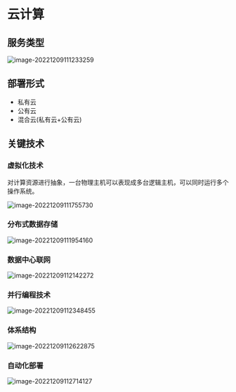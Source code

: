 # 云计算

## 服务类型

![image-20221209111233259](https://cdn.jsdelivr.net/gh/wshtx/personal_settings/myImageHosting/image-20221209111233259.png)

## 部署形式

- 私有云
- 公有云
- 混合云(私有云+公有云)

## 关键技术

### 虚拟化技术

对计算资源进行抽象，一台物理主机可以表现成多台逻辑主机，可以同时运行多个操作系统。

![image-20221209111755730](https://cdn.jsdelivr.net/gh/wshtx/personal_settings/myImageHosting/image-20221209111755730.png)

### 分布式数据存储

![image-20221209111954160](https://cdn.jsdelivr.net/gh/wshtx/personal_settings/myImageHosting/image-20221209111954160.png)

### 数据中心联网

![image-20221209112142272](https://cdn.jsdelivr.net/gh/wshtx/personal_settings/myImageHosting/image-20221209112142272.png)

### 并行编程技术

![image-20221209112348455](https://cdn.jsdelivr.net/gh/wshtx/personal_settings/myImageHosting/image-20221209112348455.png)

### 体系结构

![image-20221209112622875](https://cdn.jsdelivr.net/gh/wshtx/personal_settings/myImageHosting/image-20221209112622875.png)

### 自动化部署

![image-20221209112714127](https://cdn.jsdelivr.net/gh/wshtx/personal_settings/myImageHosting/image-20221209112714127.png)